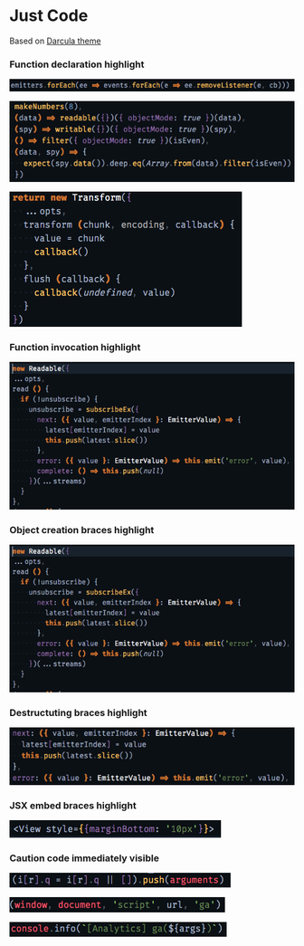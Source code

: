 # Just Code

Based on [Darcula theme](https://github.com/sldobri/daily)

### Function declaration highlight

![](https://raw.githubusercontent.com/psxcode/justcode-vscode-theme/master/images/func-decl-01.png)

![](https://raw.githubusercontent.com/psxcode/justcode-vscode-theme/master/images/func-decl-02.png)

![](https://raw.githubusercontent.com/psxcode/justcode-vscode-theme/master/images/func-decl-03.png)
### Function invocation highlight

![](https://raw.githubusercontent.com/psxcode/justcode-vscode-theme/master/images/func-call-01.png)
### Object creation braces highlight

![](https://raw.githubusercontent.com/psxcode/justcode-vscode-theme/master/images/func-call-01.png)
### Destructuting braces highlight

![](https://raw.githubusercontent.com/psxcode/justcode-vscode-theme/master/images/destructuring-01.png)

### JSX embed braces highlight

![](https://raw.githubusercontent.com/psxcode/justcode-vscode-theme/master/images/jsx-embed-01.png)
### Caution code immediately visible

![](https://raw.githubusercontent.com/psxcode/justcode-vscode-theme/master/images/caution-01.png)

![](https://raw.githubusercontent.com/psxcode/justcode-vscode-theme/master/images/caution-02.png)

![](https://raw.githubusercontent.com/psxcode/justcode-vscode-theme/master/images/caution-03.png)